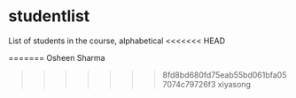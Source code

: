 # studentlist
List of students in the course, alphabetical
<<<<<<< HEAD


=======
Osheen Sharma
>>>>>>> 8fd8bd680fd75eab55bd061bfa057074c79726f3
xiyasong
